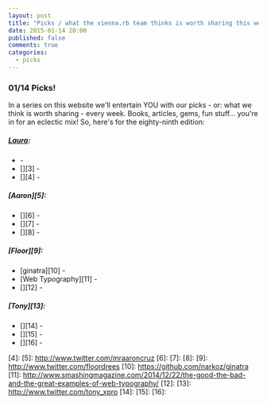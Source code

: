 ```yaml
---
layout: post
title: "Picks / what the vienna.rb team thinks is worth sharing this week"
date: 2015-01-14 20:00
published: false
comments: true
categories:
  - picks
---
```


### 01/14 Picks!

In a series on this website we'll entertain YOU with our picks - or: what we think is worth sharing - every week.
Books, articles, gems, fun stuff... you're in for an eclectic mix! So, here's for the eighty-ninth edition:

##### [Laura][1]:
  - [][2] -
  - [][3] -
  - [][4] -

##### [Aaron][5]:
  - [][6] -
  - [][7] -
  - [][8] -

##### [Floor][9]:
  - [ginatra][10] - 
  - [Web Typography][11] -
  - [][12] -

##### [Tony][13]:
  - [][14] -
  - [][15] -
  - [][16] -

[1]: http://www.twitter.com/alicetragedy
[2]:
[3]:
[4]:
[5]: http://www.twitter.com/mraaroncruz
[6]:
[7]:
[8]:
[9]: http://www.twitter.com/floordrees
[10]: https://github.com/narkoz/ginatra
[11]: http://www.smashingmagazine.com/2014/12/22/the-good-the-bad-and-the-great-examples-of-web-typography/
[12]:
[13]: http://www.twitter.com/tony_xpro
[14]:
[15]:
[16]:
